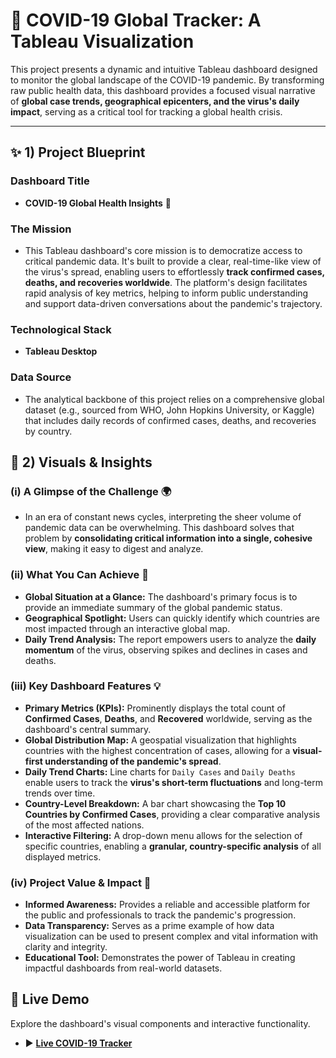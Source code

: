 # 🦠 COVID-19 Global Tracker: A Tableau Visualization

This project presents a dynamic and intuitive Tableau dashboard designed to monitor the global landscape of the COVID-19 pandemic. By transforming raw public health data, this dashboard provides a focused visual narrative of **global case trends, geographical epicenters, and the virus's daily impact**, serving as a critical tool for tracking a global health crisis.

---

## ✨ 1) Project Blueprint

### Dashboard Title
* **COVID-19 Global Health Insights** 🔬

### The Mission
* This Tableau dashboard's core mission is to democratize access to critical pandemic data. It's built to provide a clear, real-time-like view of the virus's spread, enabling users to effortlessly **track confirmed cases, deaths, and recoveries worldwide**. The platform's design facilitates rapid analysis of key metrics, helping to inform public understanding and support data-driven conversations about the pandemic's trajectory.

### Technological Stack
* **Tableau Desktop**

### Data Source
* The analytical backbone of this project relies on a comprehensive global dataset (e.g., sourced from WHO, John Hopkins University, or Kaggle) that includes daily records of confirmed cases, deaths, and recoveries by country.

## 🌟 2) Visuals & Insights

### (i) A Glimpse of the Challenge 🌍
* In an era of constant news cycles, interpreting the sheer volume of pandemic data can be overwhelming. This dashboard solves that problem by **consolidating critical information into a single, cohesive view**, making it easy to digest and analyze.

### (ii) What You Can Achieve 🎯
* **Global Situation at a Glance:** The dashboard's primary focus is to provide an immediate summary of the global pandemic status.
* **Geographical Spotlight:** Users can quickly identify which countries are most impacted through an interactive global map.
* **Daily Trend Analysis:** The report empowers users to analyze the **daily momentum** of the virus, observing spikes and declines in cases and deaths.

### (iii) Key Dashboard Features 💡
* **Primary Metrics (KPIs):** Prominently displays the total count of **Confirmed Cases**, **Deaths**, and **Recovered** worldwide, serving as the dashboard's central summary.
* **Global Distribution Map:** A geospatial visualization that highlights countries with the highest concentration of cases, allowing for a **visual-first understanding of the pandemic's spread**.
* **Daily Trend Charts:** Line charts for `Daily Cases` and `Daily Deaths` enable users to track the **virus's short-term fluctuations** and long-term trends over time.
* **Country-Level Breakdown:** A bar chart showcasing the **Top 10 Countries by Confirmed Cases**, providing a clear comparative analysis of the most affected nations.
* **Interactive Filtering:** A drop-down menu allows for the selection of specific countries, enabling a **granular, country-specific analysis** of all displayed metrics.

### (iv) Project Value & Impact 🚀
* **Informed Awareness:** Provides a reliable and accessible platform for the public and professionals to track the pandemic's progression.
* **Data Transparency:** Serves as a prime example of how data visualization can be used to present complex and vital information with clarity and integrity.
* **Educational Tool:** Demonstrates the power of Tableau in creating impactful dashboards from real-world datasets.

## 📸 Live Demo
Explore the dashboard's visual components and interactive functionality.

* ▶️ **[Live COVID-19 Tracker](https://public.tableau.com/views/graph_17438749500310/Dashboard1?:language=en-US&:sid=&:redirect=auth&:display_count=n&:origin=viz_share_link)**
